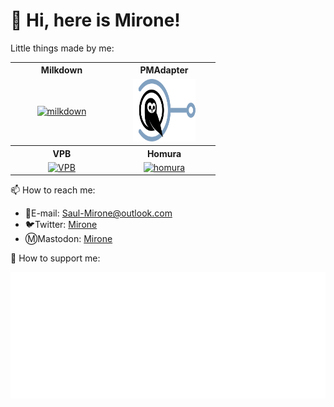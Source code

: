 # 🌈 Hi, here is Mirone!

Little things made by me:

<table>
  <tr>
    <th width="150">Milkdown</th>
    <th width="150">PMAdapter</th>
  </tr>
  <tr>
    <td align="center">
      <a title="Milkdown" href="https://github.com/Milkdown/milkdown">
        <img src="https://github.com/Milkdown/milkdown/blob/main/assets/logo.svg" width="100" height="100" alt="milkdown">
      </a>
    </td>
    <td align="center">
      <a title="Prosemirror Adapter" href="https://github.com/Saul-Mirone/prosemirror-adapter">
        <img src="https://raw.githubusercontent.com/Saul-Mirone/prosemirror-adapter/main/assets/logo.svg" width="100" height="100" alt="PMAdapter">
      </a>
    </td>
  </tr>
  <tr>
    <th width="150">VPB</th>
    <th width="150">Homura</th>
  </tr>
  <tr>
    <td align="center">
      <a title="Vite Plugin Book" href="https://github.com/Saul-Mirone/vite-plugin-book">
        <img src="https://github.com/Saul-Mirone/vite-plugin-book/blob/main/gh-pages/public/icon.png" width="100" height="100" alt="VPB">
      </a>
    </td>
    <td align="center">
      <a title="Homura" href="https://github.com/Saul-Mirone/homura">
        <img src="https://github.com/Saul-Mirone/homura/blob/main/assets/homura-logo.png" width="100" height="100" alt="homura">
      </a>
    </td>
  </tr>
</table>

📫 How to reach me:
  - 📧E-mail: <Saul-Mirone@outlook.com>
  - 🐦Twitter: [Mirone](https://twitter.com/SaulMirone)
  - Ⓜ️Mastodon: [Mirone](https://mas.to/@mironesaul)

💖 How to support me:

<a href="https://github.com/sponsors/Saul-Mirone">
  <img src="https://github.com/Saul-Mirone/Saul-Mirone/blob/main/sponsors.svg">
</a>

